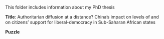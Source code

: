 This folder includes information about my PhD thesis 

**Title**: Authoritarian diffusion at a distance? China’s impact on levels of and on citizens’ support for liberal-democracy in Sub-Saharan African states

**Puzzle**


